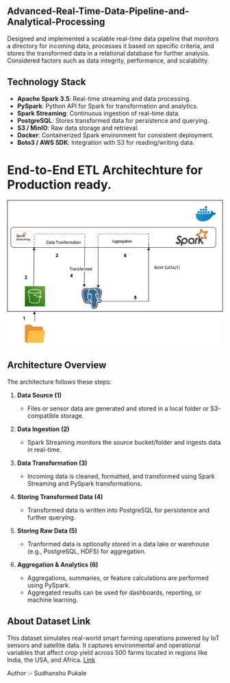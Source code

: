 ## Advanced-Real-Time-Data-Pipeline-and-Analytical-Processing
Designed and implemented a scalable real-time data pipeline that monitors a directory for incoming data, processes it based on specific criteria, and stores the transformed data in a relational database for further analysis. Considered factors such as data integrity, performance, and scalability.

## Technology Stack

- **Apache Spark 3.5**: Real-time streaming and data processing.
- **PySpark**: Python API for Spark for transformation and analytics.
- **Spark Streaming**: Continuous ingestion of real-time data.
- **PostgreSQL**: Stores transformed data for persistence and querying.
- **S3 / MinIO**: Raw data storage and retrieval.
- **Docker**: Containerized Spark environment for consistent deployment.
- **Boto3 / AWS SDK**: Integration with S3 for reading/writing data.

# End-to-End ETL Architechture for Production ready.

![Architecture](Architecturediagram.png)
## Architecture Overview

The architecture follows these steps:

1. **Data Source (1)**  
   - Files or sensor data are generated and stored in a local folder or S3-compatible storage.

2. **Data Ingestion (2)**  
   - Spark Streaming monitors the source bucket/folder and ingests data in real-time.

3. **Data Transformation (3)**  
   - Incoming data is cleaned, formatted, and transformed using Spark Streaming and PySpark transformations.

4. **Storing Transformed Data (4)**  
   - Transformed data is written into PostgreSQL for persistence and further querying.

5. **Storing Raw Data (5)**  
   - Tranformed data is optionally stored in a data lake or warehouse (e.g., PostgreSQL, HDFS) for aggregation.

6. **Aggregation & Analytics (6)**  
   - Aggregations, summaries, or feature calculations are performed using PySpark.
   - Aggregated results can be used for dashboards, reporting, or machine learning.

## About Dataset Link
This dataset simulates real-world smart farming operations powered by IoT sensors and satellite data. It captures environmental and operational variables that affect crop yield across 500 farms located in regions like India, the USA, and Africa.
[Link](https://www.kaggle.com/datasets/atharvasoundankar/smart-farming-sensor-data-for-yield-prediction)

Author :- Sudhanshu Pukale
